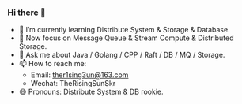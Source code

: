 ### Hi there 👋


<!-- **TheR1sing3un/TheR1sing3un** is a ✨ _special_ ✨ repository because its `README.md` (this file) appears on your GitHub profile. -->

<!-- Here are some ideas to get you started: -->

- 🌱 I’m currently learning Distribute System & Storage & Database.
- 🎯 Now focus on Message Queue & Stream Compute & Distributed Storage.
- 💬 Ask me about Java / Golang / CPP / Raft / DB / MQ / Storage.
- 📫 How to reach me: 
  - Email: ther1sing3un@163.com
  - Wechat: TheRisingSunSkr
- 😄 Pronouns: Distribute System & DB rookie.


